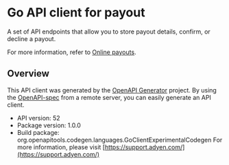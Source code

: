 # Go API client for payout

A set of API endpoints that allow you to store payout details, confirm, or decline a payout.

For more information, refer to [Online payouts](https://docs.adyen.com/checkout/online-payouts).

## Overview
This API client was generated by the [OpenAPI Generator](https://openapi-generator.tech) project.  By using the [OpenAPI-spec](https://www.openapis.org/) from a remote server, you can easily generate an API client.

- API version: 52
- Package version: 1.0.0
- Build package: org.openapitools.codegen.languages.GoClientExperimentalCodegen
For more information, please visit [https://support.adyen.com/](https://support.adyen.com/)

